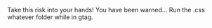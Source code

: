 Take this risk into your hands! You have been warned...
Run the .css whatever folder while in gtag.
